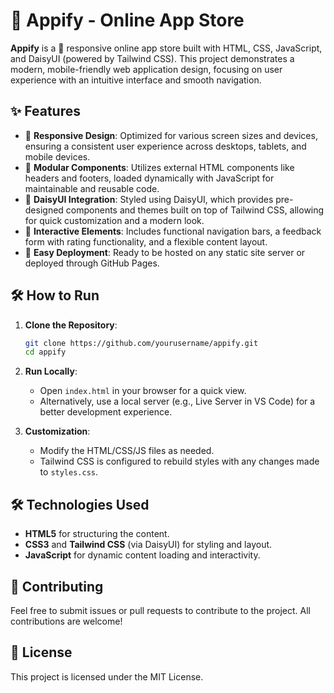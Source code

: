 # 🚀 Appify - Online App Store

**Appify** is a 🌟 responsive online app store built with HTML, CSS, JavaScript, and DaisyUI (powered by Tailwind CSS). This project demonstrates a modern, mobile-friendly web application design, focusing on user experience with an intuitive interface and smooth navigation.

## ✨ Features
- 📱 **Responsive Design**: Optimized for various screen sizes and devices, ensuring a consistent user experience across desktops, tablets, and mobile devices.
- 🧩 **Modular Components**: Utilizes external HTML components like headers and footers, loaded dynamically with JavaScript for maintainable and reusable code.
- 🎨 **DaisyUI Integration**: Styled using DaisyUI, which provides pre-designed components and themes built on top of Tailwind CSS, allowing for quick customization and a modern look.
- 🔄 **Interactive Elements**: Includes functional navigation bars, a feedback form with rating functionality, and a flexible content layout.
- 🚀 **Easy Deployment**: Ready to be hosted on any static site server or deployed through GitHub Pages.

## 🛠️ How to Run

1. **Clone the Repository**:
    ```bash
    git clone https://github.com/yourusername/appify.git
    cd appify
    ```

2. **Run Locally**:
   - Open `index.html` in your browser for a quick view.
   - Alternatively, use a local server (e.g., Live Server in VS Code) for a better development experience.

3. **Customization**:
   - Modify the HTML/CSS/JS files as needed.
   - Tailwind CSS is configured to rebuild styles with any changes made to `styles.css`.

## 🛠️ Technologies Used
- **HTML5** for structuring the content.
- **CSS3** and **Tailwind CSS** (via DaisyUI) for styling and layout.
- **JavaScript** for dynamic content loading and interactivity.

## 🤝 Contributing
Feel free to submit issues or pull requests to contribute to the project. All contributions are welcome!

## 📜 License
This project is licensed under the MIT License.
